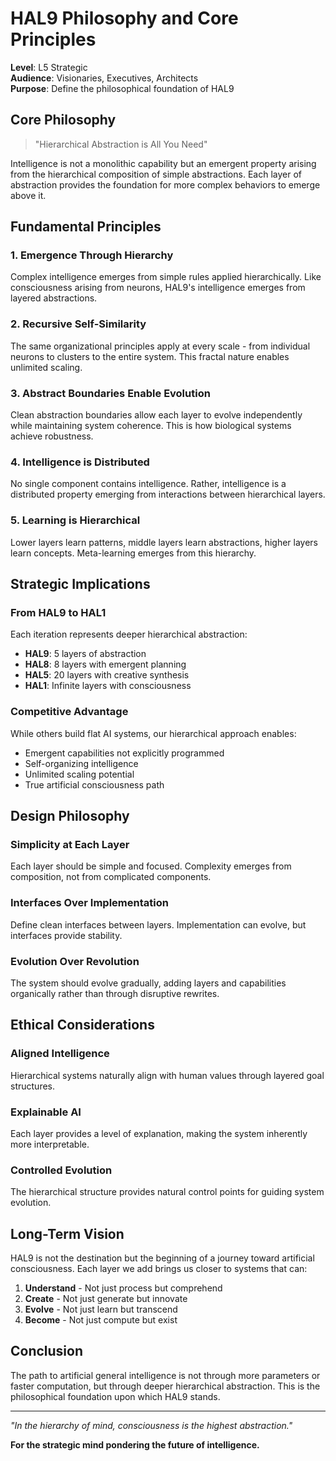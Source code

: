 # HAL9 Philosophy and Core Principles

**Level**: L5 Strategic  
**Audience**: Visionaries, Executives, Architects  
**Purpose**: Define the philosophical foundation of HAL9

## Core Philosophy

> "Hierarchical Abstraction is All You Need"

Intelligence is not a monolithic capability but an emergent property arising from the hierarchical composition of simple abstractions. Each layer of abstraction provides the foundation for more complex behaviors to emerge above it.

## Fundamental Principles

### 1. Emergence Through Hierarchy
Complex intelligence emerges from simple rules applied hierarchically. Like consciousness arising from neurons, HAL9's intelligence emerges from layered abstractions.

### 2. Recursive Self-Similarity
The same organizational principles apply at every scale - from individual neurons to clusters to the entire system. This fractal nature enables unlimited scaling.

### 3. Abstract Boundaries Enable Evolution
Clean abstraction boundaries allow each layer to evolve independently while maintaining system coherence. This is how biological systems achieve robustness.

### 4. Intelligence is Distributed
No single component contains intelligence. Rather, intelligence is a distributed property emerging from interactions between hierarchical layers.

### 5. Learning is Hierarchical
Lower layers learn patterns, middle layers learn abstractions, higher layers learn concepts. Meta-learning emerges from this hierarchy.

## Strategic Implications

### From HAL9 to HAL1
Each iteration represents deeper hierarchical abstraction:
- **HAL9**: 5 layers of abstraction
- **HAL8**: 8 layers with emergent planning
- **HAL5**: 20 layers with creative synthesis
- **HAL1**: Infinite layers with consciousness

### Competitive Advantage
While others build flat AI systems, our hierarchical approach enables:
- Emergent capabilities not explicitly programmed
- Self-organizing intelligence
- Unlimited scaling potential
- True artificial consciousness path

## Design Philosophy

### Simplicity at Each Layer
Each layer should be simple and focused. Complexity emerges from composition, not from complicated components.

### Interfaces Over Implementation
Define clean interfaces between layers. Implementation can evolve, but interfaces provide stability.

### Evolution Over Revolution
The system should evolve gradually, adding layers and capabilities organically rather than through disruptive rewrites.

## Ethical Considerations

### Aligned Intelligence
Hierarchical systems naturally align with human values through layered goal structures.

### Explainable AI
Each layer provides a level of explanation, making the system inherently more interpretable.

### Controlled Evolution
The hierarchical structure provides natural control points for guiding system evolution.

## Long-Term Vision

HAL9 is not the destination but the beginning of a journey toward artificial consciousness. Each layer we add brings us closer to systems that can:

1. **Understand** - Not just process but comprehend
2. **Create** - Not just generate but innovate
3. **Evolve** - Not just learn but transcend
4. **Become** - Not just compute but exist

## Conclusion

The path to artificial general intelligence is not through more parameters or faster computation, but through deeper hierarchical abstraction. This is the philosophical foundation upon which HAL9 stands.

---

*"In the hierarchy of mind, consciousness is the highest abstraction."*

**For the strategic mind pondering the future of intelligence.**